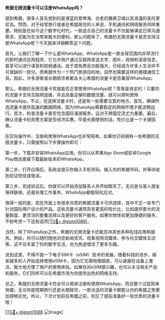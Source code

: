 **希腊无限流量卡可以注册WhatsApp吗？**

提到希腊，很多人首先想到的是湛蓝的爱琴海、古老的雅典卫城以及浪漫的圣托里尼岛。然而，对于经常旅行或者在希腊居住的人来说，手机通讯和网络服务同样重要。特别是在如今这个数字化时代，一款适合自己的流量卡不仅能够满足日常沟通需求，还能为生活带来极大的便利。那么问题来了，希腊的无限流量卡是否支持注册WhatsApp呢？今天就来详细解答这个问题。

首先，让我们了解一下什么是WhatsApp。WhatsApp是一款全球范围内非常流行的即时通讯应用程序，它允许用户通过互联网发送文字、图片、视频和语音信息，甚至可以进行语音和视频通话。由于其免费且功能强大，已经成为许多人生活中不可或缺的一部分。而希腊作为一个热门旅游目的地，自然也需要这样的便捷通信工具。因此，许多游客或长期居住者都会关心希腊的流量卡是否兼容WhatsApp。

那么，希腊的无限流量卡究竟能否正常使用WhatsApp呢？答案是肯定的！只要你的流量卡支持互联网连接，并且具备足够的数据流量，就可以顺利使用WhatsApp。不过，在选择流量卡时，还是有一些需要注意的地方。首先，确保所选流量卡提供高速的数据网络，因为WhatsApp需要稳定的网络环境才能流畅运行。其次，检查流量卡是否包含国际漫游服务，这对于跨国交流尤为重要。最后，确认流量卡的资费方案是否经济实惠，毕竟长期使用的话，性价比是一个关键因素。

在实际操作中，注册和使用WhatsApp也非常简单。如果你已经拥有一张希腊的无限流量卡，只需按照以下步骤操作即可：

第一步，下载并安装WhatsApp应用。你可以从苹果App Store或安卓Google Play商店直接下载最新版本的WhatsApp。

第二步，打开应用后，系统会提示你输入手机号码。输入你的希腊号码，并等待收到验证短信或电话。

第三步，完成验证后，你就可以开始添加联系人并开始聊天了。无论是与家人朋友保持联络，还是处理工作事务，WhatsApp都能轻松应对。

值得一提的是，现在市面上有很多优质的希腊流量卡可供选择，其中不乏一些专门针对国际用户设计的产品。这些流量卡通常具有更高的性价比，比如提供更大的流量额度、更灵活的套餐选择以及更好的客户服务。如果你想体验更加便捷的服务，不妨考虑一下这些选项[[TG💪+ @esim1088](https://t.me/s/esim1088)]。

当然，除了WhatsApp之外，希腊的无限流量卡还能支持其他多种在线应用和服务。例如，你可以随时随地浏览新闻资讯、观看视频流媒体、参与社交媒体互动等。这不仅丰富了你的数字生活，也为旅途增添了更多乐趣。

说到这里，不得不提一下电子SIM卡（eSIM）技术的发展。随着科技的进步，越来越多的人开始选择使用eSIM卡，因为它无需物理插拔，可以直接在设备上激活，极大地方便了用户的使用体验。如果你对eSIM感兴趣，也可以关注相关产品和服务，它们同样可以在希腊市场为你提供出色的网络支持。

总之，希腊的无限流量卡完全可以用来注册和使用WhatsApp，而且整个过程简单快捷。无论你是短期旅行还是长期居住，一款合适的流量卡都能让你的希腊之旅更加顺畅无忧。所以，下次计划前往希腊之前，别忘了提前准备好一张优质的流量卡哦！

[[TG💪+ @esim1088](https://t.me/s/esim1088) ![Image](https://i.postimg.cc/4NQfJmqS/Snipaste-2025-05-13-00-14-12.png)]